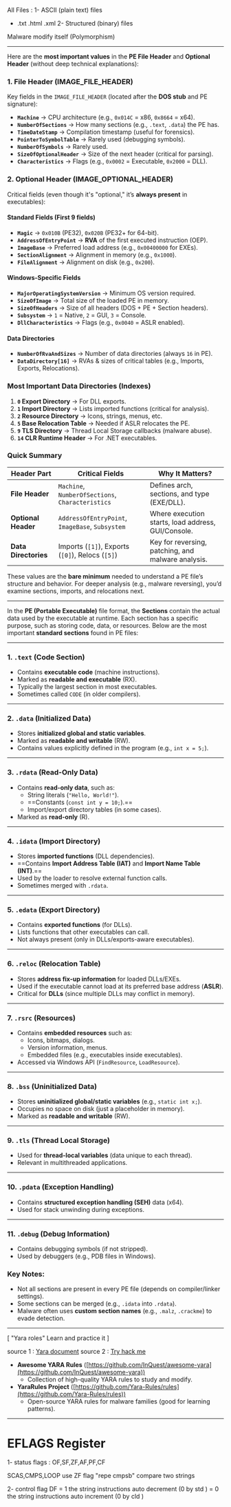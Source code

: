 All Files :
1- ASCII (plain text) files 
- .txt .html .xml
2- Structured (binary) files

Malware modify itself (Polymorphism)

---
Here are the **most important values** in the **PE File Header** and **Optional Header** (without deep technical explanations):

### **1. File Header (IMAGE_FILE_HEADER)**
Key fields in the `IMAGE_FILE_HEADER` (located after the **DOS stub** and PE signature):
- **`Machine`** → CPU architecture (e.g., `0x014C` = x86, `0x8664` = x64).
- **`NumberOfSections`** → How many sections (e.g., `.text`, `.data`) the PE has.
- **`TimeDateStamp`** → Compilation timestamp (useful for forensics).
- **`PointerToSymbolTable`** → Rarely used (debugging symbols).
- **`NumberOfSymbols`** → Rarely used.
- **`SizeOfOptionalHeader`** → Size of the next header (critical for parsing).
- **`Characteristics`** → Flags (e.g., `0x0002` = Executable, `0x2000` = DLL).

### **2. Optional Header (IMAGE_OPTIONAL_HEADER)**
Critical fields (even though it's "optional," it’s **always present** in executables):
#### **Standard Fields (First 9 fields)**
- **`Magic`** → `0x010B` (PE32), `0x020B` (PE32+ for 64-bit).
- **`AddressOfEntryPoint`** → **RVA** of the first executed instruction (OEP).
- **`ImageBase`** → Preferred load address (e.g., `0x00400000` for EXEs).
- **`SectionAlignment`** → Alignment in memory (e.g., `0x1000`).
- **`FileAlignment`** → Alignment on disk (e.g., `0x200`).

#### **Windows-Specific Fields**
- **`MajorOperatingSystemVersion`** → Minimum OS version required.
- **`SizeOfImage`** → Total size of the loaded PE in memory.
- **`SizeOfHeaders`** → Size of all headers (DOS + PE + Section headers).
- **`Subsystem`** → `1` = Native, `2` = GUI, `3` = Console.
- **`DllCharacteristics`** → Flags (e.g., `0x0040` = ASLR enabled).

#### **Data Directories**
- **`NumberOfRvaAndSizes`** → Number of data directories (always `16` in PE).
- **`DataDirectory[16]`** → RVAs & sizes of critical tables (e.g., Imports, Exports, Relocations).

### **Most Important Data Directories (Indexes)**
1. **`0` Export Directory** → For DLL exports.
2. **`1` Import Directory** → Lists imported functions (critical for analysis).
3. **`2` Resource Directory** → Icons, strings, menus, etc.
4. **`5` Base Relocation Table** → Needed if ASLR relocates the PE.
5. **`9` TLS Directory** → Thread Local Storage callbacks (malware abuse).
6. **`14` CLR Runtime Header** → For .NET executables.

### **Quick Summary**
| Header Part          | Critical Fields                          | Why It Matters? |
|----------------------|------------------------------------------|----------------|
| **File Header**      | `Machine`, `NumberOfSections`, `Characteristics` | Defines arch, sections, and type (EXE/DLL). |
| **Optional Header**  | `AddressOfEntryPoint`, `ImageBase`, `Subsystem` | Where execution starts, load address, GUI/Console. |
| **Data Directories** | Imports (`[1]`), Exports (`[0]`), Relocs (`[5]`) | Key for reversing, patching, and malware analysis. |

These values are the **bare minimum** needed to understand a PE file’s structure and behavior. For deeper analysis (e.g., malware reversing), you’d examine sections, imports, and relocations next.

---

In the **PE (Portable Executable)** file format, the **Sections** contain the actual data used by the executable at runtime. Each section has a specific purpose, such as storing code, data, or resources. Below are the most important **standard sections** found in PE files:

---

### **1. `.text` (Code Section)**
- Contains **executable code** (machine instructions).
- Marked as **readable and executable** (RX).
- Typically the largest section in most executables.
- Sometimes called `CODE` (in older compilers).

---

### **2. `.data` (Initialized Data)**
- Stores **initialized global and static variables**.
- Marked as **readable and writable** (RW).
- Contains values explicitly defined in the program (e.g., `int x = 5;`).

---

### **3. `.rdata` (Read-Only Data)**
- Contains **read-only data**, such as:
  - String literals (`"Hello, World!"`).
  - ==Constants (`const int y = 10;`).==
  - Import/export directory tables (in some cases).
- Marked as **read-only** (R).

---

### **4. `.idata` (Import Directory)**
- Stores **imported functions** (DLL dependencies).
- ==Contains **Import Address Table (IAT)** and **Import Name Table (INT)**.==
- Used by the loader to resolve external function calls.
- Sometimes merged with `.rdata`.

---

### **5. `.edata` (Export Directory)**
- Contains **exported functions** (for DLLs).
- Lists functions that other executables can call.
- Not always present (only in DLLs/exports-aware executables).

---

### **6. `.reloc` (Relocation Table)**
- Stores **address fix-up information** for loaded DLLs/EXEs.
- Used if the executable cannot load at its preferred base address (**ASLR**).
- Critical for **DLLs** (since multiple DLLs may conflict in memory).

---

### **7. `.rsrc` (Resources)**
- Contains **embedded resources** such as:
  - Icons, bitmaps, dialogs.
  - Version information, menus.
  - Embedded files (e.g., executables inside executables).
- Accessed via Windows API (`FindResource`, `LoadResource`).

---

### **8. `.bss` (Uninitialized Data)**
- Stores **uninitialized global/static variables** (e.g., `static int x;`).
- Occupies no space on disk (just a placeholder in memory).
- Marked as **readable and writable** (RW).

---

### **9. `.tls` (Thread Local Storage)**
- Used for **thread-local variables** (data unique to each thread).
- Relevant in multithreaded applications.

---

### **10. `.pdata` (Exception Handling)**
- Contains **structured exception handling (SEH)** data (x64).
- Used for stack unwinding during exceptions.

---

### **11. `.debug` (Debug Information)**
- Contains debugging symbols (if not stripped).
- Used by debuggers (e.g., PDB files in Windows).



### **Key Notes:**
- Not all sections are present in every PE file (depends on compiler/linker settings).
- Some sections can be merged (e.g., `.idata` into `.rdata`).
- Malware often uses **custom section names** (e.g., `.malz`, `.crackme`) to evade detection.


---
[ "Yara roles" Learn and practice it ]

source 1 : [Yara document](https://yara.readthedocs.io/en/latest/)
source 2 : [Try hack me](https://tryhackme.com/hacktivities/search?page=1&kind=rooms&searchText=yara)

- **Awesome YARA Rules** ([https://github.com/InQuest/awesome-yara](https://github.com/InQuest/awesome-yara))
    - Collection of high-quality YARA rules to study and modify.
- **YaraRules Project** ([https://github.com/Yara-Rules/rules](https://github.com/Yara-Rules/rules))
    - Open-source YARA rules for malware families (good for learning patterns).
---

# EFLAGS Register
1- status flags : OF,SF,ZF,AF,PF,CF

SCAS,CMPS,LOOP use ZF flag
"repe cmpsb" compare two strings

2- control flag DF
 \= 1 the string instructions auto decrement  (0 by std )
 \= 0 the string instructions auto increment (0 by cld )
